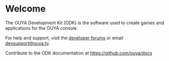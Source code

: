 # Welcome

The OUYA Development Kit (ODK) is the software used to create games and applications for the OUYA console.

For help and support, visit the [developer forums](http://forums.ouya.tv) or email devsupport@ouya.tv.

Contribute to the ODK documentation at https://github.com/ouya/docs
